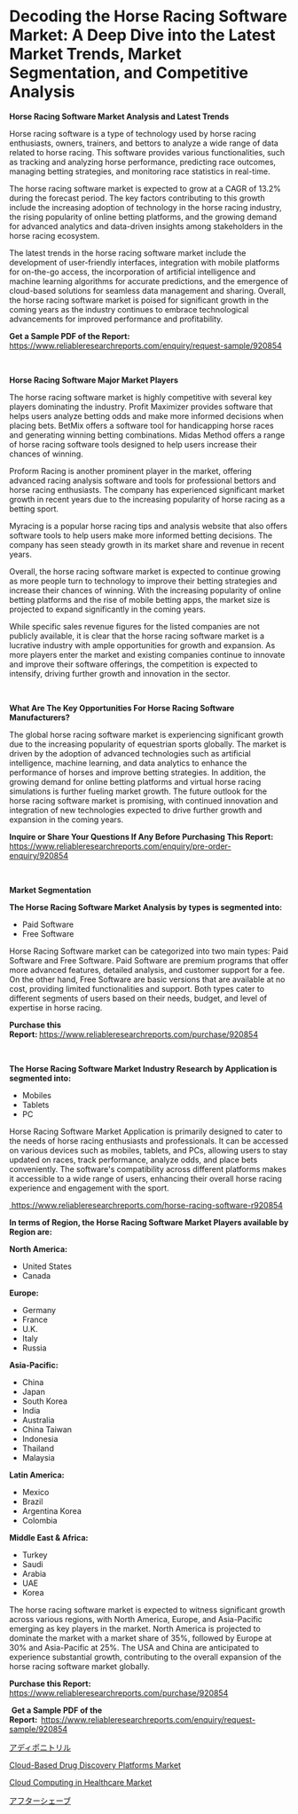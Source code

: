 <p><h1>Decoding the Horse Racing Software Market: A Deep Dive into the Latest Market Trends, Market Segmentation, and Competitive Analysis</h1></p><p><strong>Horse Racing Software Market Analysis and Latest Trends</strong></p>
<p><p>Horse racing software is a type of technology used by horse racing enthusiasts, owners, trainers, and bettors to analyze a wide range of data related to horse racing. This software provides various functionalities, such as tracking and analyzing horse performance, predicting race outcomes, managing betting strategies, and monitoring race statistics in real-time. </p><p>The horse racing software market is expected to grow at a CAGR of 13.2% during the forecast period. The key factors contributing to this growth include the increasing adoption of technology in the horse racing industry, the rising popularity of online betting platforms, and the growing demand for advanced analytics and data-driven insights among stakeholders in the horse racing ecosystem. </p><p>The latest trends in the horse racing software market include the development of user-friendly interfaces, integration with mobile platforms for on-the-go access, the incorporation of artificial intelligence and machine learning algorithms for accurate predictions, and the emergence of cloud-based solutions for seamless data management and sharing. Overall, the horse racing software market is poised for significant growth in the coming years as the industry continues to embrace technological advancements for improved performance and profitability.</p></p>
<p><strong>Get a Sample PDF of the Report:&nbsp;</strong> <a href="https://www.reliableresearchreports.com/enquiry/request-sample/920854">https://www.reliableresearchreports.com/enquiry/request-sample/920854</a></p>
<p>&nbsp;</p>
<p><strong>Horse Racing Software Major Market Players</strong></p>
<p><p>The horse racing software market is highly competitive with several key players dominating the industry. Profit Maximizer provides software that helps users analyze betting odds and make more informed decisions when placing bets. BetMix offers a software tool for handicapping horse races and generating winning betting combinations. Midas Method offers a range of horse racing software tools designed to help users increase their chances of winning.</p><p>Proform Racing is another prominent player in the market, offering advanced racing analysis software and tools for professional bettors and horse racing enthusiasts. The company has experienced significant market growth in recent years due to the increasing popularity of horse racing as a betting sport.</p><p>Myracing is a popular horse racing tips and analysis website that also offers software tools to help users make more informed betting decisions. The company has seen steady growth in its market share and revenue in recent years.</p><p>Overall, the horse racing software market is expected to continue growing as more people turn to technology to improve their betting strategies and increase their chances of winning. With the increasing popularity of online betting platforms and the rise of mobile betting apps, the market size is projected to expand significantly in the coming years.</p><p>While specific sales revenue figures for the listed companies are not publicly available, it is clear that the horse racing software market is a lucrative industry with ample opportunities for growth and expansion. As more players enter the market and existing companies continue to innovate and improve their software offerings, the competition is expected to intensify, driving further growth and innovation in the sector.</p></p>
<p>&nbsp;</p>
<p><strong>What Are The Key Opportunities For Horse Racing Software Manufacturers?</strong></p>
<p><p>The global horse racing software market is experiencing significant growth due to the increasing popularity of equestrian sports globally. The market is driven by the adoption of advanced technologies such as artificial intelligence, machine learning, and data analytics to enhance the performance of horses and improve betting strategies. In addition, the growing demand for online betting platforms and virtual horse racing simulations is further fueling market growth. The future outlook for the horse racing software market is promising, with continued innovation and integration of new technologies expected to drive further growth and expansion in the coming years.</p></p>
<p><strong>Inquire or Share Your Questions If Any Before Purchasing This Report:</strong> <a href="https://www.reliableresearchreports.com/enquiry/pre-order-enquiry/920854">https://www.reliableresearchreports.com/enquiry/pre-order-enquiry/920854</a></p>
<p>&nbsp;</p>
<p><strong>Market Segmentation</strong></p>
<p><strong>The Horse Racing Software Market Analysis by types is segmented into:</strong></p>
<p><ul><li>Paid Software</li><li>Free Software</li></ul></p>
<p><p>Horse Racing Software market can be categorized into two main types: Paid Software and Free Software. Paid Software are premium programs that offer more advanced features, detailed analysis, and customer support for a fee. On the other hand, Free Software are basic versions that are available at no cost, providing limited functionalities and support. Both types cater to different segments of users based on their needs, budget, and level of expertise in horse racing.</p></p>
<p><strong>Purchase this Report:&nbsp;</strong><a href="https://www.reliableresearchreports.com/purchase/920854">https://www.reliableresearchreports.com/purchase/920854</a></p>
<p>&nbsp;</p>
<p><strong>The Horse Racing Software Market Industry Research by Application is segmented into:</strong></p>
<p><ul><li>Mobiles</li><li>Tablets</li><li>PC</li></ul></p>
<p><p>Horse Racing Software Market Application is primarily designed to cater to the needs of horse racing enthusiasts and professionals. It can be accessed on various devices such as mobiles, tablets, and PCs, allowing users to stay updated on races, track performance, analyze odds, and place bets conveniently. The software's compatibility across different platforms makes it accessible to a wide range of users, enhancing their overall horse racing experience and engagement with the sport.</p></p>
<p><a href="https://www.reliableresearchreports.com/horse-racing-software-r920854">&nbsp;https://www.reliableresearchreports.com/horse-racing-software-r920854</a></p>
<p><strong>In terms of Region, the Horse Racing Software Market Players available by Region are:</strong></p>
<p>
    <p> <strong> North America: </strong>
        <ul>
            <li>United States</li>
            <li>Canada</li>
        </ul>
        </p> 
    <p> <strong> Europe: </strong>
        <ul>
            <li>Germany</li>
            <li>France</li>
            <li>U.K.</li>
            <li>Italy</li>
            <li>Russia</li>
        </ul>
        </p> 
    <p> <strong> Asia-Pacific: </strong>
        <ul>
            <li>China</li>
            <li>Japan</li>
            <li>South Korea</li>
            <li>India</li>
            <li>Australia</li>
            <li>China Taiwan</li>
            <li>Indonesia</li>
            <li>Thailand</li>
            <li>Malaysia</li>
        </ul>
        </p> 
    <p> <strong> Latin America: </strong>
        <ul>
            <li>Mexico</li>
            <li>Brazil</li>
            <li>Argentina Korea</li>
            <li>Colombia</li>
        </ul>
        </p> 
    <p> <strong> Middle East & Africa: </strong>
        <ul>
            <li>Turkey</li>
            <li>Saudi</li>
            <li>Arabia</li>
            <li>UAE</li>
            <li>Korea</li>
        </ul>
    </p>
    </p>
<p><p>The horse racing software market is expected to witness significant growth across various regions, with North America, Europe, and Asia-Pacific emerging as key players in the market. North America is projected to dominate the market with a market share of 35%, followed by Europe at 30% and Asia-Pacific at 25%. The USA and China are anticipated to experience substantial growth, contributing to the overall expansion of the horse racing software market globally.</p></p>
<p><strong>Purchase this Report: </strong><a href="https://www.reliableresearchreports.com/purchase/920854">https://www.reliableresearchreports.com/purchase/920854</a></p>
<p>&nbsp;<strong>Get a Sample PDF of the Report:&nbsp;&nbsp;</strong><a href="https://www.reliableresearchreports.com/enquiry/request-sample/920854">https://www.reliableresearchreports.com/enquiry/request-sample/920854</a></p>
<p><strong></strong></p>
<p><p><a href="https://medium.com/@reyeshowell66/%E3%82%A2%E3%82%B8%E3%83%9D%E3%83%8B%E3%83%88%E3%83%AA%E3%83%AB%E5%B8%82%E5%A0%B4%E3%83%AC%E3%83%9D%E3%83%BC%E3%83%88%E3%81%AF-%E3%81%93%E3%81%AE%E5%B8%82%E5%A0%B4%E3%81%AE%E6%9C%80%E6%96%B0%E3%81%AE%E3%83%88%E3%83%AC%E3%83%B3%E3%83%89%E3%82%84%E6%88%90%E9%95%B7%E6%A9%9F%E4%BC%9A%E3%82%92%E6%98%8E%E3%82%89%E3%81%8B%E3%81%AB%E3%81%97%E3%81%A6%E3%81%84%E3%81%BE%E3%81%99-37e6f98b809e">アディポニトリル</a></p><p><a href="https://www.linkedin.com/pulse/cloud-based-drug-discovery-platforms-market-trends-forecast-yqave">Cloud-Based Drug Discovery Platforms Market</a></p><p><a href="https://www.linkedin.com/pulse/cloud-computing-healthcare-market-trends-forecast-competitive-tvohe">Cloud Computing in Healthcare Market</a></p><p><a href="https://medium.com/@jerrycurtis23/%E3%82%A2%E3%83%95%E3%82%BF%E3%83%BC%E3%82%B7%E3%82%A7%E3%83%BC%E3%83%96%E5%B8%82%E5%A0%B4%E3%81%AE%E8%A6%8F%E6%A8%A1-cagr-%E3%83%88%E3%83%AC%E3%83%B3%E3%83%89-2024-2030-d6b89590e7ce">アフターシェーブ</a></p></p>